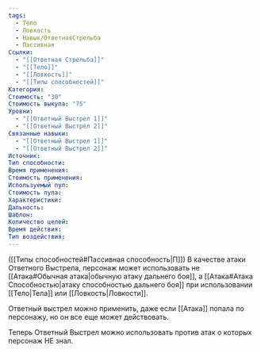 ```yaml
---
tags:
  - Тело
  - Ловкость
  - Навык/ОтветнаяСтрельба
  - Пассивная
Ссылки:
  - "[[Ответная Стрельба]]"
  - "[[Тело]]"
  - "[[Ловкость]]"
  - "[[Типы способностей]]"
Категория: 
Стоимость: "30"
Стоимость выкупа: "75"
Уровни:
  - "[[Ответный Выстрел 1]]"
  - "[[Ответный Выстрел 2]]"
Связанные навыки:
  - "[[Ответный Выстрел 1]]"
  - "[[Ответный Выстрел 2]]"
Источник:
Тип способности:
Время применения:
Стоимость применения:
Используемый пул:
Стоимость пула:
Характеристики:
Дальность:
Шаблон:
Количество целей:
Время действия:
Тип воздействия:
---
```

([[Типы способностей#Пассивная способность|П]]) В качестве атаки Ответного Выстрела, персонаж может использовать не [[Атака#Обычная атака|обычную атаку дальнего боя]], а [[Атака#Атака Способностью|атаку способностью дальнего боя]] при использовании [[Тело|Тела]] или [[Ловкость|Ловкости]].

Ответный выстрел можно применить, даже если [[Атака]] попала по персонажу, но он все еще может действовать.

Теперь Ответный Выстрел можно использовать против атак о которых персонаж НЕ знал.




